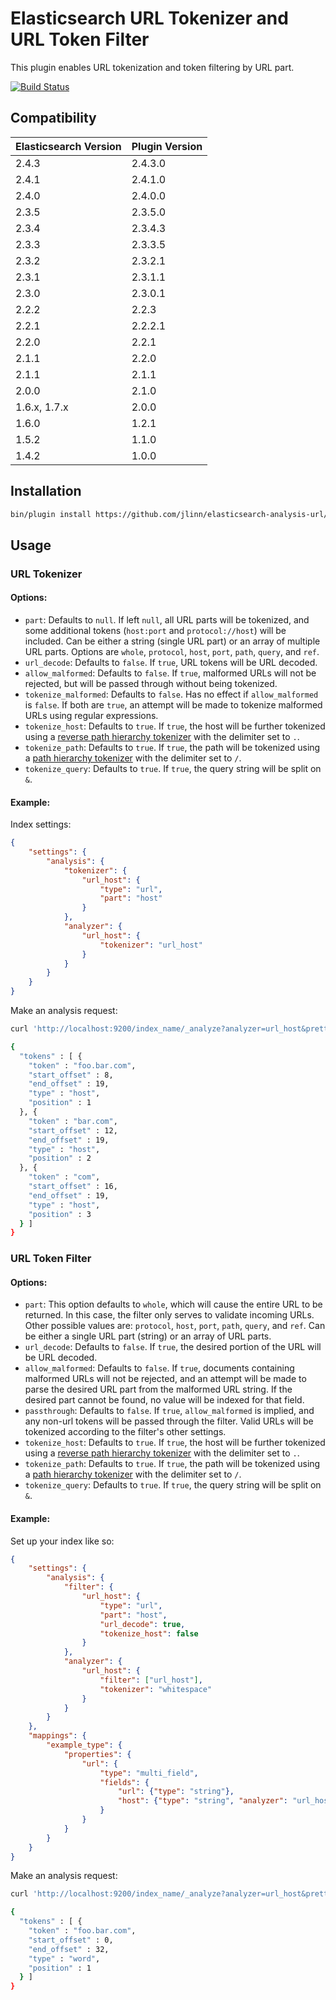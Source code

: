 Elasticsearch URL Tokenizer and URL Token Filter
==============================

This plugin enables URL tokenization and token filtering by URL part.

[![Build Status](https://secure.travis-ci.org/jlinn/elasticsearch-analysis-url.png?branch=master)](http://travis-ci.org/jlinn/elasticsearch-analysis-url)

## Compatibility

| Elasticsearch Version | Plugin Version |
|-----------------------|----------------|
| 2.4.3 | 2.4.3.0 |
| 2.4.1 | 2.4.1.0 |
| 2.4.0 | 2.4.0.0 |
| 2.3.5 | 2.3.5.0 |
| 2.3.4 | 2.3.4.3 |
| 2.3.3 | 2.3.3.5 |
| 2.3.2 | 2.3.2.1 |
| 2.3.1 | 2.3.1.1 |
| 2.3.0 | 2.3.0.1 |
| 2.2.2 | 2.2.3 |
| 2.2.1 | 2.2.2.1 |
| 2.2.0 | 2.2.1 |
| 2.1.1 | 2.2.0 |
| 2.1.1 | 2.1.1 |
| 2.0.0 | 2.1.0 |
| 1.6.x, 1.7.x | 2.0.0 |
| 1.6.0 | 1.2.1 |
| 1.5.2 | 1.1.0 |
| 1.4.2 | 1.0.0 |

## Installation
```bash
bin/plugin install https://github.com/jlinn/elasticsearch-analysis-url/releases/download/v2.4.1.0/elasticsearch-analysis-url-2.4.1.0.zip
```

## Usage
### URL Tokenizer
#### Options:
* `part`: Defaults to `null`. If left `null`, all URL parts will be tokenized, and some additional tokens (`host:port` and `protocol://host`) will be included. Can be either a string (single URL part) or an array of multiple URL parts. Options are `whole`, `protocol`, `host`, `port`, `path`, `query`, and `ref`.
* `url_decode`: Defaults to `false`. If `true`, URL tokens will be URL decoded.
* `allow_malformed`: Defaults to `false`. If `true`, malformed URLs will not be rejected, but will be passed through without being tokenized.
* `tokenize_malformed`: Defaults to `false`. Has no effect if `allow_malformed` is `false`. If both are `true`, an attempt will be made to tokenize malformed URLs using regular expressions.
* `tokenize_host`: Defaults to `true`. If `true`, the host will be further tokenized using a [reverse path hierarchy tokenizer](https://www.elastic.co/guide/en/elasticsearch/reference/current/analysis-pathhierarchy-tokenizer.html) with the delimiter set to `.`.
* `tokenize_path`: Defaults to `true`. If `true`, the path will be tokenized using a [path hierarchy tokenizer](https://www.elastic.co/guide/en/elasticsearch/reference/current/analysis-pathhierarchy-tokenizer.html) with the delimiter set to `/`.
* `tokenize_query`: Defaults to `true`. If `true`, the query string will be split on `&`.

#### Example:
Index settings:
```json
{
	"settings": {
		"analysis": {
			"tokenizer": {
				"url_host": {
					"type": "url",
					"part": "host"
				}
			},
			"analyzer": {
				"url_host": {
					"tokenizer": "url_host"
				}
			}
		}
	}
}
```

Make an analysis request:
```bash
curl 'http://localhost:9200/index_name/_analyze?analyzer=url_host&pretty' -d 'https://foo.bar.com/baz.html'

{
  "tokens" : [ {
    "token" : "foo.bar.com",
    "start_offset" : 8,
    "end_offset" : 19,
    "type" : "host",
    "position" : 1
  }, {
    "token" : "bar.com",
    "start_offset" : 12,
    "end_offset" : 19,
    "type" : "host",
    "position" : 2
  }, {
    "token" : "com",
    "start_offset" : 16,
    "end_offset" : 19,
    "type" : "host",
    "position" : 3
  } ]
}
```

### URL Token Filter
#### Options:
* `part`: This option defaults to `whole`, which will cause the entire URL to be returned. In this case, the filter only serves to validate incoming URLs. Other possible values are:
`protocol`, `host`, `port`, `path`, `query`, and `ref`. Can be either a single URL part (string) or an array of URL parts.
* `url_decode`: Defaults to `false`. If `true`, the desired portion of the URL will be URL decoded.
* `allow_malformed`: Defaults to `false`. If `true`, documents containing malformed URLs will not be rejected, and an attempt will be made to parse the desired URL part from the malformed URL string.
If the desired part cannot be found, no value will be indexed for that field.
* `passthrough`: Defaults to `false`. If `true`, `allow_malformed` is implied, and any non-url tokens will be passed through the filter.  Valid URLs will be tokenized according to the filter's other settings.
* `tokenize_host`: Defaults to `true`. If `true`, the host will be further tokenized using a [reverse path hierarchy tokenizer](https://www.elastic.co/guide/en/elasticsearch/reference/current/analysis-pathhierarchy-tokenizer.html) with the delimiter set to `.`.
* `tokenize_path`: Defaults to `true`. If `true`, the path will be tokenized using a [path hierarchy tokenizer](https://www.elastic.co/guide/en/elasticsearch/reference/current/analysis-pathhierarchy-tokenizer.html) with the delimiter set to `/`.
* `tokenize_query`: Defaults to `true`. If `true`, the query string will be split on `&`.

#### Example:
Set up your index like so:
```json
{
    "settings": {
        "analysis": {
            "filter": {
                "url_host": {
                    "type": "url",
                    "part": "host",
                    "url_decode": true,
                    "tokenize_host": false
                }
            },
            "analyzer": {
                "url_host": {
                    "filter": ["url_host"],
                    "tokenizer": "whitespace"
                }
            }
        }
    },
    "mappings": {
        "example_type": {
            "properties": {
                "url": {
                    "type": "multi_field",
                    "fields": {
                        "url": {"type": "string"},
                        "host": {"type": "string", "analyzer": "url_host"}
                    }
                }
            }
        }
    }
}
```

Make an analysis request:
```bash
curl 'http://localhost:9200/index_name/_analyze?analyzer=url_host&pretty' -d 'https://foo.bar.com/baz.html'

{
  "tokens" : [ {
    "token" : "foo.bar.com",
    "start_offset" : 0,
    "end_offset" : 32,
    "type" : "word",
    "position" : 1
  } ]
}
```
